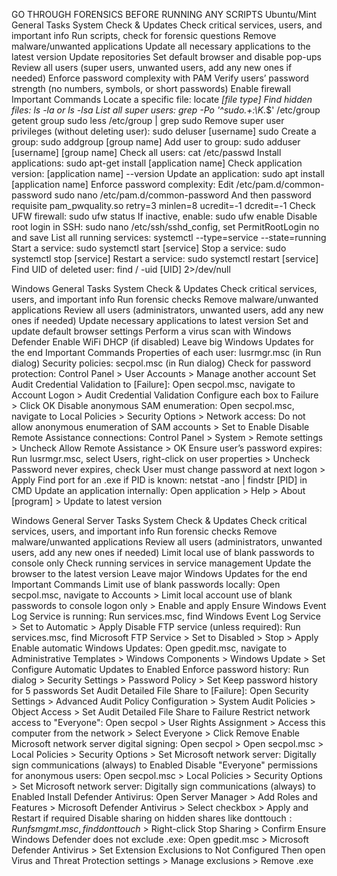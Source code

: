 GO THROUGH FORENSICS BEFORE RUNNING ANY SCRIPTS
Ubuntu/Mint General Tasks
System Check & Updates
Check critical services, users, and important info
Run scripts, check for forensic questions
Remove malware/unwanted applications
Update all necessary applications to the latest version
Update repositories
Set default browser and disable pop-ups
Review all users (super users, unwanted users, add any new ones if needed)
Enforce password complexity with PAM
Verify users’ password strength (no numbers, symbols, or short passwords)
Enable firewall
Important Commands
Locate a specific file: locate *[file type]
Find hidden files: ls -la or ls -lsa
List all super users:
grep -Po '^sudo.+:\K.*$' /etc/group
getent group sudo
less /etc/group | grep sudo
Remove super user privileges (without deleting user): sudo deluser [username] sudo
Create a group: sudo addgroup [group name]
Add user to group: sudo adduser [username] [group name]
Check all users: cat /etc/passwd
Install applications: sudo apt-get install [application name]
Check application version: [application name] --version
Update an application: sudo apt install [application name]
Enforce password complexity: Edit /etc/pam.d/common-password
sudo nano /etc/pam.d/common-password
And then password requisite pam_pwquality.so retry=3 minlen=8 ucredit=-1 dcredit=-1
Check UFW firewall: sudo ufw status
If inactive, enable: sudo ufw enable
Disable root login in SSH: sudo nano /etc/ssh/sshd_config, set PermitRootLogin no and save
List all running services: systemctl --type=service --state=running
Start a service: sudo systemctl start [service]
Stop a service: sudo systemctl stop [service]
Restart a service: sudo systemctl restart [service]
Find UID of deleted user: find / -uid [UID] 2>/dev/null


Windows General Tasks
System Check & Updates
Check critical services, users, and important info
Run forensic checks
Remove malware/unwanted applications
Review all users (administrators, unwanted users, add any new ones if needed)
Update necessary applications to latest version
Set and update default browser settings
Perform a virus scan with Windows Defender
Enable WiFi DHCP (if disabled)
Leave big Windows Updates for the end
Important Commands
Properties of each user: lusrmgr.msc (in Run dialog)
Security policies: secpol.msc (in Run dialog)
Check for password protection: Control Panel > User Accounts > Manage another account
Set Audit Credential Validation to [Failure]:
Open secpol.msc, navigate to Account Logon > Audit Credential Validation
Configure each box to Failure > Click OK
Disable anonymous SAM enumeration:
Open secpol.msc, navigate to Local Policies > Security Options > Network access: Do not allow anonymous enumeration of SAM accounts > Set to Enable
Disable Remote Assistance connections: Control Panel > System > Remote settings > Uncheck Allow Remote Assistance > OK
Ensure user’s password expires:
Run lusrmgr.msc, select Users, right-click on user properties > Uncheck Password never expires, check User must change password at next logon > Apply
Find port for an .exe if PID is known: netstat -ano | findstr [PID] in CMD
Update an application internally: Open application > Help > About [program] > Update to latest version

Windows General Server Tasks
System Check & Updates
Check critical services, users, and important info
Run forensic checks
Remove malware/unwanted applications
Review all users (administrators, unwanted users, add any new ones if needed)
Limit local use of blank passwords to console only
Check running services in service management
Update the browser to the latest version
Leave major Windows Updates for the end
Important Commands
Limit use of blank passwords locally:
Open secpol.msc, navigate to Accounts > Limit local account use of blank passwords to console logon only > Enable and apply
Ensure Windows Event Log Service is running:
Run services.msc, find Windows Event Log Service > Set to Automatic > Apply
Disable FTP service (unless required):
Run services.msc, find Microsoft FTP Service > Set to Disabled > Stop > Apply
Enable automatic Windows Updates:
Open gpedit.msc, navigate to Administrative Templates > Windows Components > Windows Update > Set Configure Automatic Updates to Enabled
Enforce password history:
Run dialog > Security Settings > Password Policy > Set Keep password history for 5 passwords
Set Audit Detailed File Share to [Failure]:
Open Security Settings > Advanced Audit Policy Configuration > System Audit Policies > Object Access > Set Audit Detailed File Share to Failure
Restrict network access to "Everyone":
Open secpol > User Rights Assignment > Access this computer from the network > Select Everyone > Click Remove
Enable Microsoft network server digital signing:
Open secpol > Open secpol.msc > Local Policies > Security Options > Set Microsoft network server: Digitally sign communications (always) to Enabled
Disable "Everyone" permissions for anonymous users:
Open secpol.msc > Local Policies > Security Options > Set Microsoft network server: Digitally sign communications (always) to Enabled
Install Defender Antivirus:
Open Server Manager > Add Roles and Features > Microsoft Defender Antivirus > Select checkbox > Apply and Restart if required
Disable sharing on hidden shares like donttouch$:
Run fsmgmt.msc, find donttouch$ > Right-click Stop Sharing > Confirm
Ensure Windows Defender does not exclude .exe:
Open gpedit.msc > Microsoft Defender Antivirus > Set Extension Exclusions to Not Configured
Then open Virus and Threat Protection settings > Manage exclusions > Remove .exe

